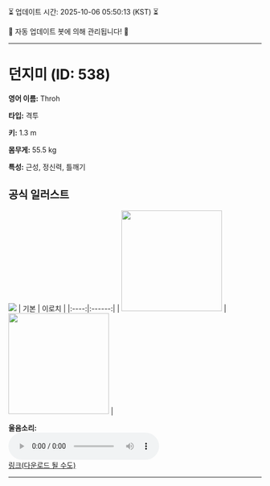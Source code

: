 
⏳ 업데이트 시간: 2025-10-06 05:50:13 (KST) ⏳

🤖 자동 업데이트 봇에 의해 관리됩니다! 🤖

---

# 던지미 (ID: 538)
**영어 이름:** Throh

**타입:** 격투

**키:** 1.3 m

**몸무게:** 55.5 kg

**특성:** 근성, 정신력, 틀깨기

## 공식 일러스트
![](https://raw.githubusercontent.com/PokeAPI/sprites/master/sprites/pokemon/other/official-artwork/538.png)
| 기본 | 이로치 |
|:----:|:------:|
| <img src="http://play.pokemonshowdown.com/sprites/ani/throh.gif" width="200"> | <img src="http://play.pokemonshowdown.com/sprites/ani-shiny/throh.gif" width="200"> |

**울음소리:**<br><audio controls src="https://raw.githubusercontent.com/PokeAPI/cries/main/cries/pokemon/latest/538.ogg"></audio><br> [링크(다운로드 될 수도)](https://raw.githubusercontent.com/PokeAPI/cries/main/cries/pokemon/latest/538.ogg)


---
